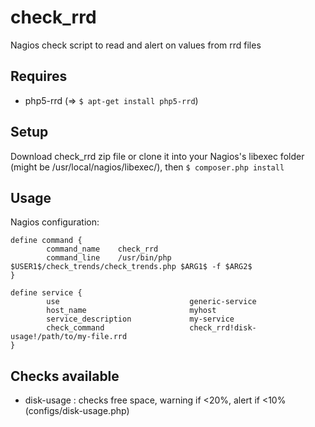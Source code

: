 # check_rrd
Nagios check script to read and alert on values from rrd files

## Requires
* php5-rrd (=> ```$ apt-get install php5-rrd```)

## Setup
Download check_rrd zip file or clone it into your Nagios's libexec folder (might be /usr/local/nagios/libexec/), then
```$ composer.php install```

## Usage
Nagios configuration:
```
define command {
        command_name    check_rrd
        command_line    /usr/bin/php $USER1$/check_trends/check_trends.php $ARG1$ -f $ARG2$
}

define service {
        use                             generic-service
        host_name                       myhost
        service_description             my-service
        check_command                   check_rrd!disk-usage!/path/to/my-file.rrd
}
```

## Checks available
* disk-usage : checks free space, warning if <20%, alert if <10% (configs/disk-usage.php)
